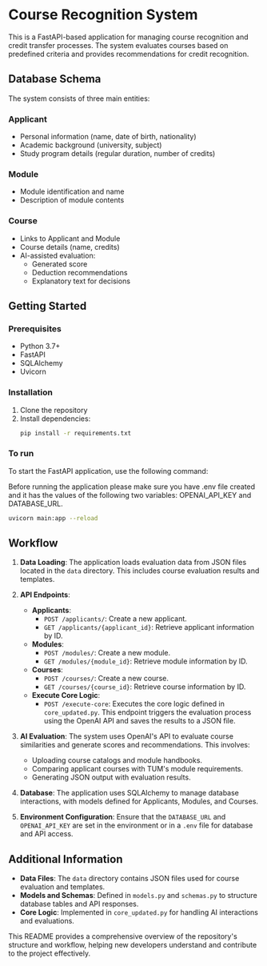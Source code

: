 # Course Recognition System

This is a FastAPI-based application for managing course recognition and credit transfer processes. The system evaluates courses based on predefined criteria and provides recommendations for credit recognition.

## Database Schema

The system consists of three main entities:

### Applicant
- Personal information (name, date of birth, nationality)
- Academic background (university, subject)
- Study program details (regular duration, number of credits)

### Module
- Module identification and name
- Description of module contents

### Course
- Links to Applicant and Module
- Course details (name, credits)
- AI-assisted evaluation:
  - Generated score
  - Deduction recommendations
  - Explanatory text for decisions

## Getting Started

### Prerequisites
- Python 3.7+
- FastAPI
- SQLAlchemy
- Uvicorn

### Installation
1. Clone the repository
2. Install dependencies:
   ```bash
   pip install -r requirements.txt
   ```

### To run

To start the FastAPI application, use the following command:

Before running the application please make sure you have .env file created and it has the values of the following two variables: OPENAI_API_KEY and DATABASE_URL.


```bash
uvicorn main:app --reload
```

## Workflow

1. **Data Loading**: The application loads evaluation data from JSON files located in the `data` directory. This includes course evaluation results and templates.

2. **API Endpoints**:
   - **Applicants**:
     - `POST /applicants/`: Create a new applicant.
     - `GET /applicants/{applicant_id}`: Retrieve applicant information by ID.
   - **Modules**:
     - `POST /modules/`: Create a new module.
     - `GET /modules/{module_id}`: Retrieve module information by ID.
   - **Courses**:
     - `POST /courses/`: Create a new course.
     - `GET /courses/{course_id}`: Retrieve course information by ID.
   - **Execute Core Logic**:
     - `POST /execute-core`: Executes the core logic defined in `core_updated.py`. This endpoint triggers the evaluation process using the OpenAI API and saves the results to a JSON file.

3. **AI Evaluation**: The system uses OpenAI's API to evaluate course similarities and generate scores and recommendations. This involves:
   - Uploading course catalogs and module handbooks.
   - Comparing applicant courses with TUM's module requirements.
   - Generating JSON output with evaluation results.

4. **Database**: The application uses SQLAlchemy to manage database interactions, with models defined for Applicants, Modules, and Courses.

5. **Environment Configuration**: Ensure that the `DATABASE_URL` and `OPENAI_API_KEY` are set in the environment or in a `.env` file for database and API access.

## Additional Information

- **Data Files**: The `data` directory contains JSON files used for course evaluation and templates.
- **Models and Schemas**: Defined in `models.py` and `schemas.py` to structure database tables and API responses.
- **Core Logic**: Implemented in `core_updated.py` for handling AI interactions and evaluations.

This README provides a comprehensive overview of the repository's structure and workflow, helping new developers understand and contribute to the project effectively.